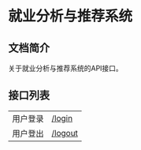 就业分析与推荐系统
===

文档简介
---

关于就业分析与推荐系统的API接口。

接口列表
---

|||
|---|---|
|用户登录|[/login](./login.md "用户登录")|
|用户登出|[/logout](./logout.md)|
